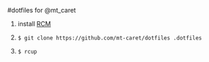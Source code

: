 #dotfiles for @mt_caret

1. install [RCM](https://github.com/thoughtbot/rcm)

2. ```$ git clone https://github.com/mt-caret/dotfiles .dotfiles```

3. ```$ rcup```
